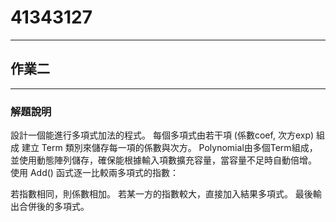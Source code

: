 # 41343127
---
## 作業二
---
### 解題說明
設計一個能進行多項式加法的程式。
每個多項式由若干項 (係數coef, 次方exp) 組成 建立 Term 類別來儲存每一項的係數與次方。
Polynomial由多個Term組成，並使用動態陣列儲存，確保能根據輸入項數擴充容量，當容量不足時自動倍增。
使用 Add() 函式逐一比較兩多項式的指數：

若指數相同，則係數相加。
若某一方的指數較大，直接加入結果多項式。
最後輸出合併後的多項式。

